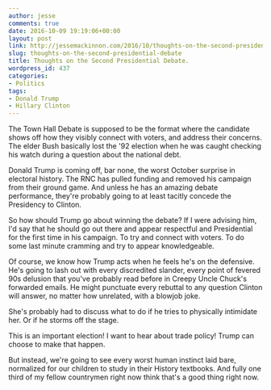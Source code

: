 ```yaml
---
author: jesse
comments: true
date: 2016-10-09 19:19:06+00:00
layout: post
link: http://jessemackinnon.com/2016/10/thoughts-on-the-second-presidential-debate/
slug: thoughts-on-the-second-presidential-debate
title: Thoughts on the Second Presidential Debate.
wordpress_id: 437
categories:
- Politics
tags:
- Donald Trump
- Hillary Clinton
---
```










The Town Hall Debate is supposed to be the format where the candidate shows off how they visibly connect with voters, and address their concerns. The elder Bush basically lost the '92 election when he was caught checking his watch during a question about the national debt.

Donald Trump is coming off, bar none, the worst October surprise in electoral history. The RNC has pulled funding and removed his campaign from their ground game. And unless he has an amazing debate performance, they're probably going to at least tacitly concede the Presidency to Clinton.




So how should Trump go about winning the debate? If I were advising him, I'd say that he should go out there and appear respectful and Presidential for the first time in his campaign. To try and connect with voters. To do some last minute cramming and try to appear knowledgeable.

Of course, we know how Trump acts when he feels he's on the defensive. He's going to lash out with every discredited slander, every point of fevered 90s delusion that you've probably read before in Creepy Uncle Chuck's forwarded emails. He might punctuate every rebuttal to any question Clinton will answer, no matter how unrelated, with a blowjob joke.

She's probably had to discuss what to do if he tries to physically intimidate her. Or if he storms off the stage.

This is an important election! I want to hear about trade policy! Trump can choose to make that happen.

But instead, we're going to see every worst human instinct laid bare, normalized for our children to study in their History textbooks. And fully one third of my fellow countrymen right now think that's a good thing right now.











